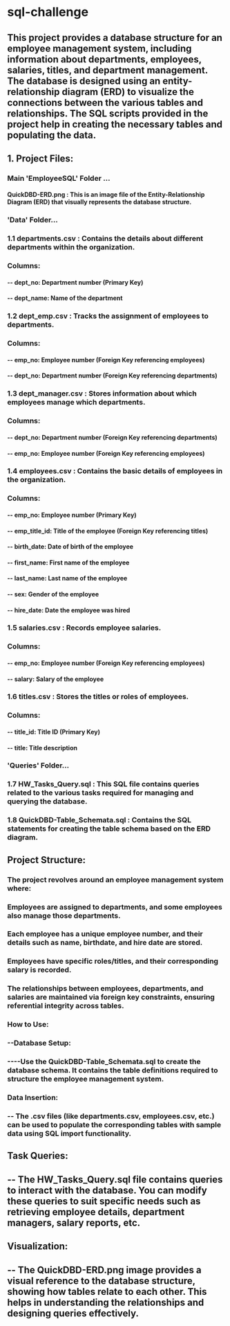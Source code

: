 # sql-challenge

## This project provides a database structure for an employee management system, including information about departments, employees, salaries, titles, and department management. The database is designed using an entity-relationship diagram (ERD) to visualize the connections between the various tables and relationships. The SQL scripts provided in the project help in creating the necessary tables and populating the data.

## 1. Project Files:
### Main 'EmployeeSQL' Folder ...
#### QuickDBD-ERD.png : This is an image file of the Entity-Relationship Diagram (ERD) that visually represents the database structure.

### 'Data' Folder...
### 1.1 departments.csv : Contains the details about different departments within the organization.
### Columns:
#### -- dept_no: Department number (Primary Key)
#### -- dept_name: Name of the department
### 1.2 dept_emp.csv : Tracks the assignment of employees to departments.
### Columns:
#### -- emp_no: Employee number (Foreign Key referencing employees)
#### -- dept_no: Department number (Foreign Key referencing departments)
### 1.3 dept_manager.csv : Stores information about which employees manage which departments.
### Columns:
#### -- dept_no: Department number (Foreign Key referencing departments)
#### -- emp_no: Employee number (Foreign Key referencing employees)
### 1.4 employees.csv : Contains the basic details of employees in the organization.
### Columns:
#### -- emp_no: Employee number (Primary Key)
#### -- emp_title_id: Title of the employee (Foreign Key referencing titles)
#### -- birth_date: Date of birth of the employee
#### -- first_name: First name of the employee
#### -- last_name: Last name of the employee
#### -- sex: Gender of the employee
#### -- hire_date: Date the employee was hired
### 1.5 salaries.csv : Records employee salaries.
### Columns:
#### -- emp_no: Employee number (Foreign Key referencing employees)
#### -- salary: Salary of the employee
### 1.6 titles.csv : Stores the titles or roles of employees.
### Columns:
#### -- title_id: Title ID (Primary Key)
#### -- title: Title description
### 'Queries' Folder...
### 1.7 HW_Tasks_Query.sql : This SQL file contains queries related to the various tasks required for managing and querying the database.
### 1.8 QuickDBD-Table_Schemata.sql : Contains the SQL statements for creating the table schema based on the ERD diagram.

## Project Structure:
### The project revolves around an employee management system where:

### Employees are assigned to departments, and some employees also manage those departments.
### Each employee has a unique employee number, and their details such as name, birthdate, and hire date are stored.
### Employees have specific roles/titles, and their corresponding salary is recorded.
### The relationships between employees, departments, and salaries are maintained via foreign key constraints, ensuring referential integrity across tables.
### How to Use:
### --Database Setup:
### ----Use the QuickDBD-Table_Schemata.sql to create the database schema. It contains the table definitions required to structure the employee management system.

### Data Insertion:
### -- The .csv files (like departments.csv, employees.csv, etc.) can be used to populate the corresponding tables with sample data using SQL import functionality.

## Task Queries:
## -- The HW_Tasks_Query.sql file contains queries to interact with the database. You can modify these queries to suit specific needs such as retrieving employee details, department managers, salary reports, etc.

## Visualization:
## -- The QuickDBD-ERD.png image provides a visual reference to the database structure, showing how tables relate to each other. This helps in understanding the relationships and designing queries effectively.
